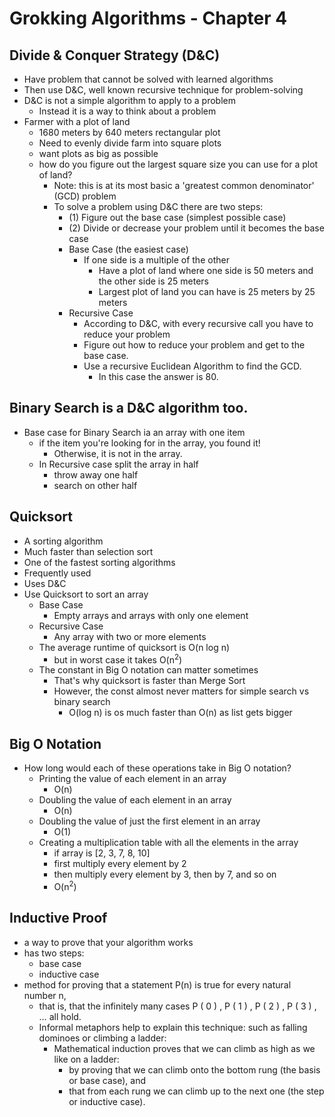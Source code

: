 # Grokking Algorithms - Chapter 4

## Divide & Conquer Strategy (D&C)

- Have problem that cannot be solved with learned algorithms
- Then use D&C, well known recursive technique for problem-solving
- D&C is not a simple algorithm to apply to a problem
  - Instead it is a way to think about a problem 
- Farmer with a plot of land
  - 1680 meters by 640 meters rectangular plot
  - Need to evenly divide farm into square plots
  - want plots as big as possible
  - how do you figure out the largest square size you can use for a plot of land?
    - Note: this is at its most basic a 'greatest common denominator' (GCD) problem
    - To solve a problem using D&C there are two steps:
      - (1) Figure out the base case (simplest possible case)
      - (2) Divide or decrease your problem until it becomes the base case
      - Base Case (the easiest case)
        - If one side is a multiple of the other
          - Have a plot of land where one side is 50 meters and the other side is 25 meters
          - Largest plot of land you can have is 25 meters by 25 meters
      - Recursive Case
        - According to D&C, with every recursive call you have to reduce your problem
        - Figure out how to reduce your problem and get to the base case.
        - Use a recursive Euclidean Algorithm to find the GCD.
          - In this case the answer is 80.  

## Binary Search is a D&C algorithm too.
- Base case for Binary Search ia an array with one item
  - if the item you're looking for in the array, you found it!
    - Otherwise, it is not in the array.
  - In Recursive case split the array in half
    - throw away one half
    - search on other half  

## Quicksort
- A sorting algorithm
- Much faster than selection sort
- One of the fastest sorting algorithms
- Frequently used
- Uses D&C
- Use Quicksort to sort an array
  - Base Case
    - Empty arrays and arrays with only one element
  - Recursive Case
    - Any array with two or more elements
  - The average runtime of quicksort is O(n log n)
    - but in worst case it takes O(n<sup>2</sup>)
  - The constant in Big O notation can matter sometimes
    - That's why quicksort is faster than Merge Sort
    - However, the const almost never matters for simple search vs binary search
      - O(log n) is os much faster than O(n) as list gets bigger

## Big O Notation
- How long would each of these operations take in Big O notation?
  - Printing the value of each element in an array
    - O(n)
  - Doubling the value of each element in an array
    - O(n)
  - Doubling the value of just the first element in an array
    - O(1)
  - Creating a multiplication table with all the elements in the array
    - if array is [2, 3, 7, 8, 10]
    - first multiply every element by 2
    - then multiply every element by 3, then by 7, and so on
    - O(n<sup>2</sup>)

## Inductive Proof
- a way to prove that your algorithm works
- has two steps:
  - base case
  - inductive case
- method for proving that a statement P(n) is true for every natural number n,
  - that is, that the infinitely many cases P ( 0 ) , P ( 1 ) , P ( 2 ) , P ( 3 ) , … all hold. 
  - Informal metaphors help to explain this technique: such as falling dominoes or climbing a ladder:
    - Mathematical induction proves that we can climb as high as we like on a ladder:
      - by proving that we can climb onto the bottom rung (the basis or base case), and 
      - that from each rung we can climb up to the next one (the step or inductive case).
